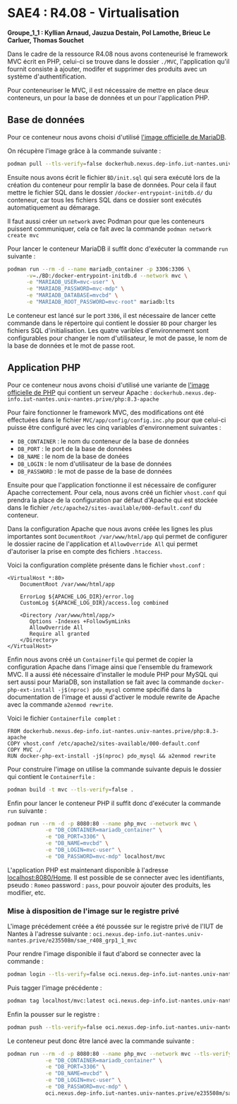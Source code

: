 # SAE4 : R4.08 - Virtualisation 

**Groupe_1_1 : Kyllian Arnaud, Jauzua Destain, Pol Lamothe, Brieuc Le Carluer, Thomas Souchet**

Dans le cadre de la ressource R4.08 nous avons conteneurisé le framework MVC écrit en PHP, celui-ci se trouve dans le dossier `./MVC`, l'application qu'il fournit consiste à ajouter, modifer et supprimer des produits avec un système d'authentification.

Pour conteneuriser le MVC, il est nécessaire de mettre en place deux conteneurs, un pour la base de données et un pour l'application PHP.

## Base de données

Pour ce conteneur nous avons choisi d'utilisé [l'image officielle de MariaDB](https://hub.docker.com/_/mariadb).

On récupère l'image grâce à la commande suivante : 

```bash
podman pull --tls-verify=false dockerhub.nexus.dep-info.iut-nantes.univ-nantes.prive/mariadb:lts
```

Ensuite nous avons écrit le fichier `BD/init.sql` qui sera exécuté lors de la création du conteneur pour remplir la base de données. Pour cela il faut mettre le fichier SQL dans le dossier `/docker-entrypoint-initdb.d/` du conteneur, car tous les fichiers SQL dans ce dossier sont exécutés automatiquement au démarage.

Il faut aussi créer un `network` avec Podman pour que les conteneurs puissent communiquer, cela ce fait avec la commande `podman network create mvc`

Pour lancer le conteneur MariaDB il suffit donc d'exécuter la commande `run` suivante :

```bash
podman run --rm -d --name mariadb_container -p 3306:3306 \
      -v=./BD:/docker-entrypoint-initdb.d --network mvc \
      -e "MARIADB_USER=mvc-user" \
      -e "MARIADB_PASSWORD=mvc-mdp" \
      -e "MARIADB_DATABASE=mvcbd" \
      -e "MARIADB_ROOT_PASSWORD=mvc-root" mariadb:lts
```

Le conteneur est lancé sur le port `3306`, il est nécessaire de lancer cette commande dans le répertoire qui contient le dossier `BD` pour charger les fichiers SQL d'initialisation. Les quatre varibles d'environnement sont configurables pour changer le nom d'utilisateur, le mot de passe, le nom de la base de données et le mot de passe root.

## Application PHP

Pour ce conteneur nous avons choisi d'utilisé une variante de [l'image officielle de PHP](https://hub.docker.com/_/php) qui contient un serveur Apache : `dockerhub.nexus.dep-info.iut-nantes.univ-nantes.prive/php:8.3-apache`

Pour faire fonctionner le framework MVC, des modifications ont été effectuées dans le fichier `MVC/app/config/config.inc.php` pour que celui-ci puisse être configuré avec les cinq variables d'environnement suivantes : 

+ `DB_CONTAINER` : le nom du conteneur de la base de données
+ `DB_PORT` : le port de la base de données
+ `DB_NAME` : le nom de la base de donées
+ `DB_LOGIN` : le nom d'utilisateur de la base de données
+ `DB_PASSWORD` : le mot de passe de la base de données

Ensuite pour que l'application fonctionne il est nécessaire de configurer Apache correctement. Pour cela, nous avons créé un fichier `vhost.conf` qui prendra la place de la configuration par défaut d'Apache qui est stockée dans le fichier `/etc/apache2/sites-available/000-default.conf` du conteneur. 

Dans la configuration Apache que nous avons créée les lignes les plus importantes sont `DocumentRoot /var/www/html/app` qui permet de configurer le dossier racine de l'application et `AllowOverride All` qui permet d'autoriser la prise en compte des fichiers `.htaccess`.

Voici la configuration complète présente dans le fichier `vhost.conf` : 

```
<VirtualHost *:80>
	DocumentRoot /var/www/html/app
	
	ErrorLog ${APACHE_LOG_DIR}/error.log
	CustomLog ${APACHE_LOG_DIR}/access.log combined
	
    <Directory /var/www/html/app/>
	   Options -Indexes +FollowSymLinks
	   AllowOverride All
	   Require all granted
    </Directory>
</VirtualHost>
```

Enfin nous avons créé un `Containerfile` qui permet de copier la configuration Apache dans l'image ainsi que l'ensemble du framework MVC. Il a aussi été nécessaire d'installer le module PHP pour MySQL qui sert aussi pour MariaDB, son installation se fait avec la commande `docker-php-ext-install -j$(nproc) pdo_mysql` comme spécifié dans la documentation de l'image et aussi d'activer le module rewrite de Apache avec la commande `a2enmod rewrite`.

Voici le fichier `Containerfile complet` :

```
FROM dockerhub.nexus.dep-info.iut-nantes.univ-nantes.prive/php:8.3-apache
COPY vhost.conf /etc/apache2/sites-available/000-default.conf
COPY MVC ./
RUN docker-php-ext-install -j$(nproc) pdo_mysql && a2enmod rewrite
```

Pour construire l'image on utilise la commande suivante depuis le dossier qui contient le `Containerfile` : 

```bash
podman build -t mvc --tls-verify=false .
```

Enfin pour lancer le conteneur PHP il suffit donc d'exécuter la commande `run` suivante :

```bash
podman run --rm -d -p 8080:80 --name php_mvc --network mvc \
            -e "DB_CONTAINER=mariadb_container" \
            -e "DB_PORT=3306" \
            -e "DB_NAME=mvcbd" \
            -e "DB_LOGIN=mvc-user" \
            -e "DB_PASSWORD=mvc-mdp" localhost/mvc
```

L'application PHP est maintenant disponible à l'adresse [localhost:8080/Home](localhost:8080/Home). Il est possible de se connecter avec les identifiants, pseudo : `Romeo` password : `pass`, pour pouvoir ajouter des produits, les modifier, etc.

### Mise à disposition de l'image sur le registre privé

L'image précédement créée a été poussée sur le registre privé de l'IUT de Nantes à l'adresse suivante : `oci.nexus.dep-info.iut-nantes.univ-nantes.prive/e235508m/sae_r408_grp1_1_mvc`

Pour rendre l'image disponible il faut d'abord se connecter avec la commande : 

```bash
podman login --tls-verify=false oci.nexus.dep-info.iut-nantes.univ-nantes.prive
```

Puis tagger l'image précédente : 

```bash
podman tag localhost/mvc:latest oci.nexus.dep-info.iut-nantes.univ-nantes.prive/e235508m/sae_r408_grp1_1_mvc
```

Enfin la pousser sur le registre : 

```bash
podman push --tls-verify=false oci.nexus.dep-info.iut-nantes.univ-nantes.prive/e235508m/sae_r408_grp1_1_mvc
```

Le conteneur peut donc être lancé avec la commande suivante : 

```bash
podman run --rm -d -p 8080:80 --name php_mvc --network mvc --tls-verify=false \
            -e "DB_CONTAINER=mariadb_container" \
            -e "DB_PORT=3306" \
            -e "DB_NAME=mvcbd" \
            -e "DB_LOGIN=mvc-user" \
            -e "DB_PASSWORD=mvc-mdp" \
            oci.nexus.dep-info.iut-nantes.univ-nantes.prive/e235508m/sae_r408_grp1_1_mvc
```

